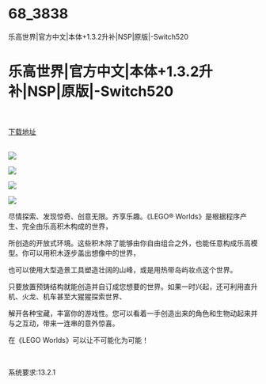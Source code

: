 # 68_3838
乐高世界|官方中文|本体+1.3.2升补|NSP|原版|-Switch520
# 乐高世界|官方中文|本体+1.3.2升补|NSP|原版|-Switch520
 <br/></br>
[下载地址](https://www.switch520.cc/article/3838 "下载地址")
<br/></br>

<p><strong><img src="https://www.switch520.cc/muke_img/upload_art_editor_20201209-1_d53410dfc439f2474a455bd5c44dba51.jpg"></strong></p>
<p><strong><img src="https://www.switch520.cc/muke_img/upload_art_editor_20201209-1_3c5b9db08f019381b5ce601b1d62137c.jpg"></strong></p>
<p><strong><img src="https://www.switch520.cc/muke_img/upload_art_editor_20201209-1_c0a014090b26cb149078a0f2433fbf5a.jpg"></strong></p>
<p><strong><img src="https://www.switch520.cc/muke_img/upload_art_editor_20201209-1_b18e55820cd4a86ce0f1674f13b8d523.jpg"></strong></p>
<p>尽情探索、发现惊奇、创意无限。齐享乐趣。《LEGO® Worlds》是根据程序产生、完全由乐高积木构成的世界，</p>
<p>所创造的开放式环境。这些积木除了能够由你自由组合之外，也能任意构成乐高模型。你可以用积木逐步盖出想像中的世界，</p>
<p>也可以使用大型造景工具塑造壮阔的山峰，或是用热带岛屿妆点这个世界。</p>
<p>只要放置预铸结构就能创造并自订成您想要的世界。如果一时兴起，还可利用直升机、火龙、机车甚至大猩猩探索世界、</p>
<p>解开各种宝藏，丰富你的游戏性。您可以看着一手创造出来的角色和生物动起来并与之互动，带来一连串的意外惊喜。</p>
<p>在《LEGO Worlds》可以让不可能化为可能！</p>
<p>&nbsp;</p>
<p>系统要求:13.2.1</p>



